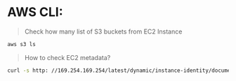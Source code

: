 # AWS CLI:

> Check how many list of S3 buckets from EC2 Instance
```bash
aws s3 ls
```
> How to check EC2 metadata?
```bash
curl -s http: //169.254.169.254/latest/dynamic/instance-identity/document/
```